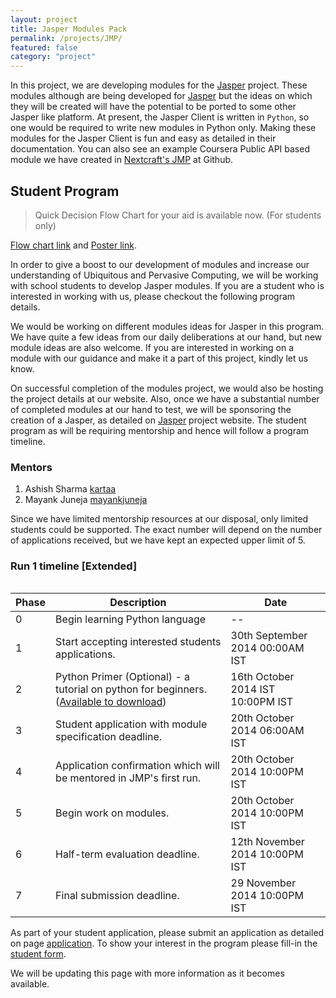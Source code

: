 ```yaml
---
layout: project
title: Jasper Modules Pack
permalink: /projects/JMP/
featured: false
category: "project"
---
```


In this project, we are developing modules for the [Jasper][Jasper] project. These modules although are being developed for [Jasper][Jasper] but the ideas on which they will be created will have the potential to be ported to some other Jasper like platform. 
At present, the Jasper Client is written in `Python`, so one would be required to write new modules in Python only. Making these modules for the Jasper Client is fun and easy as detailed in their documentation. You can also see an example  Coursera Public API based module we have created in [Nextcraft's JMP][JMP] at Github. 

<h2 id="studentprogram"> Student Program </h2>

> 
> Quick Decision Flow Chart for your aid is available now. (For students only)
> 

[Flow chart link][flowchart] and [Poster link][poster].


In order to give a boost to our development of modules and increase our understanding of Ubiquitous and Pervasive Computing, we will be working with school students to develop Jasper modules. If you are a student who is interested in working with us, please checkout the following program details.


We would be working on different modules ideas for Jasper in this program. We have quite a few ideas from our daily deliberations at our hand, but new module ideas are also welcome. If you are interested in working on a module with our guidance and make it a part of this project, kindly let us know.

On successful completion of the modules project, we would also be hosting the project details at our website. Also, once we have a substantial number of completed modules at our hand to test, we will be sponsoring the creation of a Jasper, as detailed on [Jasper][Jasper] project website. The student program as will be requiring mentorship and hence will follow a program timeline.

### Mentors
1. Ashish Sharma [kartaa][mentor1]
2. Mayank Juneja [mayankjuneja][mentor2]

Since we have limited mentorship resources at our disposal, only limited students could be supported. The exact number will depend on the number of applications received, but we have kept an expected upper limit of 5. 

### Run 1 timeline [Extended]
```Considering the feedback we have received, we are pushing start dates further out of weekends.
```

| Phase  | Description  | Date |
|---|---|---|
| 0  | Begin learning Python language  | --  |
| 1  | Start accepting interested students applications.  | 30th September 2014 00:00AM IST  |
| 2  | Python Primer (Optional) - a tutorial on python for beginners. ([Available to download][primer]) | 16th October 2014 IST 10:00PM IST  |
| 3  | Student application with module specification deadline.  | 20th October 2014 06:00AM IST  |
| 4  | Application confirmation which will be mentored in JMP's first run.  | 20th October 2014 10:00PM IST  |
| 5  | Begin work on modules.  | 20th October 2014 10:00PM IST   |
| 6  | Half-term evaluation deadline.  | 12th November 2014 10:00PM IST  |
| 7  | Final submission deadline.  | 29 November 2014 10:00PM IST  |

As part of your student application, please submit an application as detailed on page [application][application].
To show your interest in the program please fill-in the [student form][form].


We will be updating this page with more information as it becomes available.

[JMP]:  https://github.com/nextcraft/JMP
[Jasper]: http://jasperproject.github.io/
[form]: https://docs.google.com/forms/d/1lhxsq5OSpbcbhA7SgzpjrLD7OU99elFddPaTJBCbhMk/viewform?usp=send_form
[application]: https://github.com/nextcraft/JMP/wiki/Sample-Application-%28For-JMP-Student-Program%29
[mentor1]: https://github.com/kartaa
[flowchart]: /images/Nextcraft-JMP-StudentProgram-Helper-FlowChart.png
[mentor2]: https://github.com/mayankjuneja
[poster]: /assets/pdf/jmp-student-program-poster.pdf
[primer]: http://www.slideshare.net/ashish424242/python-programming-everydayish-examples
